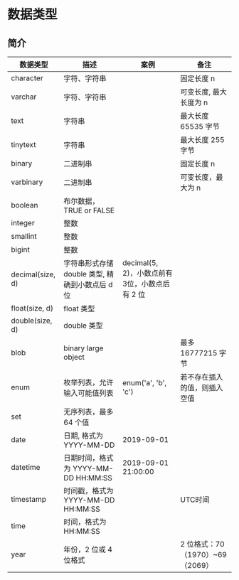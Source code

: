 # 数据类型
## 简介
数据类型 | 描述 | 案例 | 备注
-------- | ---- | ---- | -----
character | 字符、字符串 | | 固定长度 n
varchar | 字符、字符串 | | 可变长度, 最大长度为 n
text | 字符串 | | 最大长度 65535 字节
tinytext | 字符串 | | 最大长度 255 字节
binary | 二进制串 | | 固定长度 n  
varbinary | 二进制串 | | 可变长度，最大为 n
boolean | 布尔数据，TRUE or FALSE | |
integer | 整数 | | |
smallint | 整数 | | |
bigint | 整数 | | |
decimal(size, d) | 字符串形式存储 double 类型, 精确到小数点后 d 位 | decimal(5, 2)，小数点前有3位，小数点后有 2 位 |
float(size, d) | float 类型 | |
double(size, d) | double 类型 | |
blob | binary large object | | 最多 16777215 字节 |
enum | 枚举列表，允许输入可能值列表 | enum('a', 'b', 'c') | 若不存在插入的值，则插入空值
set | 无序列表，最多 64 个值
date | 日期, 格式为 YYYY-MM-DD | 2019-09-01 |
datetime | 日期时间，格式为 YYYY-MM-DD HH:MM:SS | 2019-09-01 21:00:00
timestamp | 时间戳，格式为 YYYY-MM-DD HH:MM:SS| | UTC时间
time | 时间，格式为 HH:MM:SS | | 
year | 年份，2 位或 4 位格式 | | 2 位格式：70（1970）~69（2069）   


